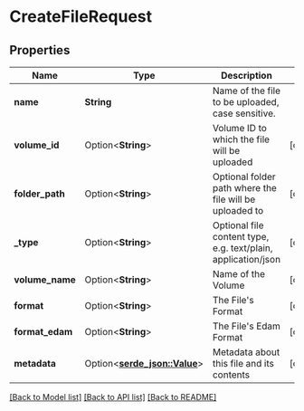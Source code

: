 # CreateFileRequest

## Properties

Name | Type | Description | Notes
------------ | ------------- | ------------- | -------------
**name** | **String** | Name of the file to be uploaded, case sensitive. | 
**volume_id** | Option<**String**> | Volume ID to which the file will be uploaded | [optional]
**folder_path** | Option<**String**> | Optional folder path where the file will be uploaded to | [optional]
**_type** | Option<**String**> | Optional file content type, e.g. text/plain, application/json | [optional]
**volume_name** | Option<**String**> | Name of the Volume | [optional]
**format** | Option<**String**> | The File's Format | [optional]
**format_edam** | Option<**String**> | The File's Edam Format | [optional]
**metadata** | Option<[**serde_json::Value**](.md)> | Metadata about this file and its contents | [optional]

[[Back to Model list]](../README.md#documentation-for-models) [[Back to API list]](../README.md#documentation-for-api-endpoints) [[Back to README]](../README.md)


